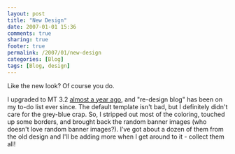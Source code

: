 ```yaml
---
layout: post
title: "New Design"
date: 2007-01-01 15:36
comments: true
sharing: true
footer: true
permalink: /2007/01/new-design
categories: [Blog]
tags: [Blog, design]
---
```

Like the new look?  Of course you do.

I upgraded to MT 3.2 <a href="http://www.brockli.com/archives/2006/01/my_relationship_with_spam_or_d.php">almost a year ago</a>, and "re-design blog" has been on my to-do list ever since.  The default template isn't bad, but I definitely didn't care for the grey-blue crap.  So, I stripped out most of the coloring, touched up some borders, and brought back the random banner images (who doesn't love random banner images?).  I've got about a dozen of them from the old design and I'll be adding more when I get around to it - collect them all!
